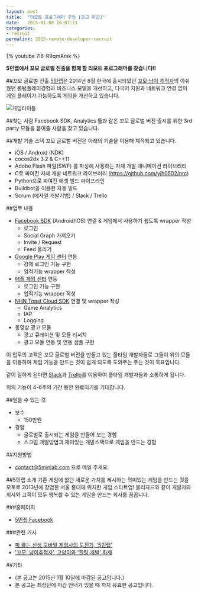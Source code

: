 ```yaml
---
layout: post
title:  "리모트 프로그래머 구인 [공고 마감]"
date:   2015-01-08 16:07:11
categories:
- recruit
permalink: 2015-remote-developer-recruit
---
```


{% youtube 7l8-R9qmAmk %}

**5민랩에서 꼬모 글로벌 진출을 함께 할 리모트 프로그래머를 찾습니다!!**

##꼬모 글로벌 진출
[5민랩](http://5minlab.com)은 2014년 8월 한국에 출시되었던 [꼬모:냥이 추적자](https://play.google.com/store/apps/details?id=com.fiveminlab.jumpgoox)의 아쉬웠던 롱텀플레이경험과 비즈니스 모델을 개선하고, 다국어 지원과 네트워크 연결 없이 게임 플레이가 가능하도록 게임을 개선하고 있습니다.

![게임타이틀](https://lh5.ggpht.com/M6G7bKG75groGqZ0FshhE9tIHzKtFDqo7KvQBkE3sjd_VVViqYGJP-WRiht66oJpiQ=h900)


##찾는 사람
Facebook SDK, Analytics 툴과 같은 꼬모 글로벌 버전 출시를 위한 3rd party 모듈을 붙여줄 사람을 찾고 있습니다.


##개발 기술 스택
꼬모 글로벌 버전은 아래의 기술을 이용해 제작되고 있습니다.

* iOS / Android (NDK)
* cocos2dx 3.2 & C++11
* Adobe Flash 파일(SWF) 를 파싱해 사용하는 자체 개발 애니메이션 라이브러리
* C로 짜여진 자체 개발 네트워크 라이브러리 (https://github.com/yjh0502/nrc)
* Python으로 짜여진 애셋 빌드 파이프라인
* Buildbot을 이용한 자동 빌드
* Scrum (에자일 개발기법) / Slack / Trello


##업무 내용

* [Facebook SDK](https://developers.facebook.com/docs?locale=ko_KR) (Android/iOS) 연결 & 게임에서 사용하기 쉽도록 wrapper 작성
  * 로그인
  * Social Graph 가져오기
  * Invite / Request
  * Feed 올리기
* [Google Play 게임 센터](https://developers.google.com/games/services/ios/gameCenter) 연동
  * 강제 로그인 기능 구현
  * 업적기능 wrapper 작성
* [애플 게임 센터](https://developer.apple.com/game-center/) 연동
  * 로그인 기능 구현
  * 업적기능 wrapper 작성
* [NHN Toast Cloud SDK](http://cloud.toast.com/documents/?content=Download) 연결 및 wrapper 작성
  * Game Analytics
  * IAP
  * Logging
* 동영상 광고 모듈
  * 광고 큐레이션 및 모듈 리서치
  * 광고 모듈 연동 및 연동 샘플 구현

이 업무의 고객은 꼬모 글로벌 버전을 만들고 있는 풀타임 개발자들로 그들이 위의 모듈을 이용하여 게임 기능을 만드는 것이 쉽게 되도록 도와주는 주는 것이 목표입니다.

같이 일하게 된다면 [Slack](http://slack.com)과 [Trello](http://trello.com)를 이용하여 풀타임 개발자들과 소통하게 됩니다.

위의 기능이 4-6주의 기간 동안 완료되기를 기대합니다.

##얻을 수 있는 것
* 보수
  * 150만원
* 경험
  * 글로벌로 출시되는 게임을 만들어 보는 경험
  * 스크럼 개발방법과 재미있는 개발스택으로 게임을 만드는 경험

##지원방법
* contact@5minlab.com 으로 메일 주세요.


##5민랩 소개
기존 게임에 없던 새로운 가치를 제시하는 의미있는 게임을 만드는 것을 모토로 2013년에 창업한 서울 홍대에 위치한 게임 스타트업!
블리자드와 같이 개발자와 회사와 고객이 모두 행복할 수 있는 게임을 만드는 회사를 꿈꿉니다.

###홈페이지
* [5민랩 Facebook](http://facebook.com/5minlab)

###관련 기사
* [피 끓는 신생 모바일 게임사의 도전기, '5민랩'](http://news.naver.com/main/read.nhn?mode=LSD&mid=sec&sid1=105&oid=236&aid=0000100600)
* ['꼬모: 냥이추적자', 고양이와 '힐링 개발' 화제](http://www.hankyung.com/news/app/newsview.php?aid=201407154674v)


##기타
* (본 공고는 2015년 1월 10일에 마감된 공고입니다.)
* 본 공고는 최상단에 마감 안내가 있을 때 까지 유효한 공고입니다.


